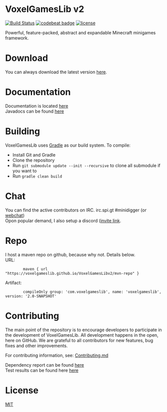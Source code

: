 # VoxelGamesLib v2

[![Build Status](https://travis-ci.org/VoxelGamesLib/VoxelGamesLibv2.svg?branch=master)](https://travis-ci.org/VoxelGamesLib/VoxelGamesLibv2)
[![codebeat badge](https://codebeat.co/badges/fca40169-ef87-4f2a-af71-5524970eb058)](https://codebeat.co/projects/github-com-voxelgameslib-voxelgameslibv2-master)
[![license](https://img.shields.io/github/license/VoxelGamesLib/VoxelGamesLibv2.svg)](LICENSE)

Powerful, feature-packed, abstract and expandable Minecraft minigames framework.

# Download

You can always download the latest version [here](https://github.com/VoxelGamesLib/VoxelGamesLibv2/blob/gh-pages/voxelgameslib-2.0-SNAPSHOT-all.jar?raw=true).

# Documentation

Documentation is located [here](https://voxelgameslib.github.io/docs/)  
Javadocs can be found [here](https://voxelgameslib.github.io/VoxelGamesLibv2/VGL/javadoc/)  

# Building

VoxelGamesLib uses [Gradle](https://gradle.org/) as our build system. To compile:

* Install Git and Gradle
* Clone the repository
* Run `git submodule update --init --recursive` to clone all submodule if you want to
* Run `gradle clean build`

# Chat

You can find the active contributors on IRC. irc.spi.gt #minidigger (or [webchat](https://s.minidigger.me/irc))  
Opon popular demand, I also setup a discord ([invite link](https://s.minidigger.me/discord).

# Repo

I host a maven repo on github, because why not. Details below.  
URL:
```
        maven { url "https://voxelgameslib.github.io/VoxelGamesLibv2/mvn-repo" }
```
Artifact:
```
        compileOnly group: 'com.voxelgameslib', name: 'voxelgameslib', version: '2.0-SNAPSHOT'
```

# Contributing

The main point of the repository is to encourage developers to participate in the development of VoxelGamesLib. All development happens in the open, here on GitHub. We are grateful to all contributors for new features, bug fixes and other improvements.

For contributing information, see: [Contributing.md](CONTRIBUTING.md)

Dependency report can be found [here](https://voxelgameslib.github.io/VoxelGamesLibv2/VGL/report.txt)  
Test results can be found here [here](https://voxelgameslib.github.io/VoxelGamesLibv2/VGL/tests/test/)  

# License

[MIT](LICENSE)
